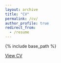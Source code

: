 ```yaml
---
layout: archive
title: "CV"
permalink: /cv/
author_profile: true
redirect_from:
  - /resume
---
```


{% include base_path %}

[View CV](https://NioTheFirst.github.io/Final_Draft_CV_1_0.pdf)
